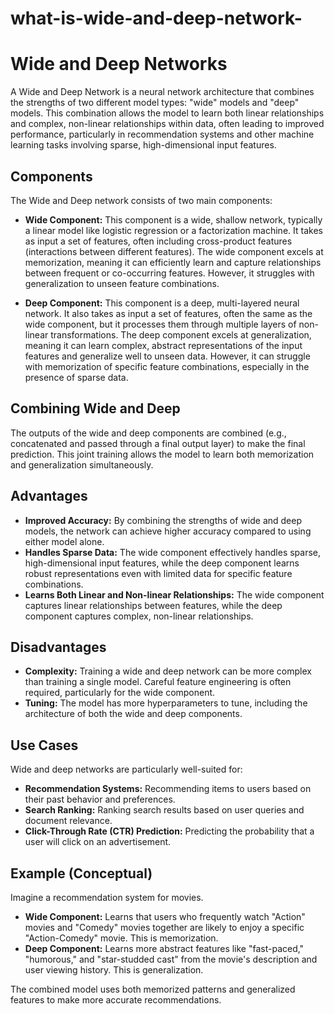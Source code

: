 # what-is-wide-and-deep-network-
# Wide and Deep Networks

A Wide and Deep Network is a neural network architecture that combines the strengths of two different model types: "wide" models and "deep" models.  This combination allows the model to learn both linear relationships and complex, non-linear relationships within data, often leading to improved performance, particularly in recommendation systems and other machine learning tasks involving sparse, high-dimensional input features.

## Components

The Wide and Deep network consists of two main components:

* **Wide Component:** This component is a wide, shallow network, typically a linear model like logistic regression or a factorization machine. It takes as input a set of features, often including cross-product features (interactions between different features).  The wide component excels at memorization, meaning it can efficiently learn and capture relationships between frequent or co-occurring features.  However, it struggles with generalization to unseen feature combinations.

* **Deep Component:** This component is a deep, multi-layered neural network.  It also takes as input a set of features, often the same as the wide component, but it processes them through multiple layers of non-linear transformations. The deep component excels at generalization, meaning it can learn complex, abstract representations of the input features and generalize well to unseen data. However, it can struggle with memorization of specific feature combinations, especially in the presence of sparse data.

## Combining Wide and Deep

The outputs of the wide and deep components are combined (e.g., concatenated and passed through a final output layer) to make the final prediction. This joint training allows the model to learn both memorization and generalization simultaneously.

## Advantages

* **Improved Accuracy:** By combining the strengths of wide and deep models, the network can achieve higher accuracy compared to using either model alone.
* **Handles Sparse Data:** The wide component effectively handles sparse, high-dimensional input features, while the deep component learns robust representations even with limited data for specific feature combinations.
* **Learns Both Linear and Non-linear Relationships:** The wide component captures linear relationships between features, while the deep component captures complex, non-linear relationships.

## Disadvantages

* **Complexity:** Training a wide and deep network can be more complex than training a single model.  Careful feature engineering is often required, particularly for the wide component.
* **Tuning:** The model has more hyperparameters to tune, including the architecture of both the wide and deep components.

## Use Cases

Wide and deep networks are particularly well-suited for:

* **Recommendation Systems:** Recommending items to users based on their past behavior and preferences.
* **Search Ranking:** Ranking search results based on user queries and document relevance.
* **Click-Through Rate (CTR) Prediction:** Predicting the probability that a user will click on an advertisement.

## Example (Conceptual)

Imagine a recommendation system for movies.

* **Wide Component:** Learns that users who frequently watch "Action" movies and "Comedy" movies together are likely to enjoy a specific "Action-Comedy" movie.  This is memorization.
* **Deep Component:** Learns more abstract features like "fast-paced," "humorous," and "star-studded cast" from the movie's description and user viewing history. This is generalization.

The combined model uses both memorized patterns and generalized features to make more accurate recommendations.
